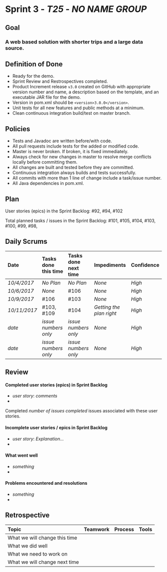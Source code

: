 # Sprint 3 - *T25* - *NO NAME GROUP*

## Goal

### A web based solution with shorter trips and a large data source.

## Definition of Done

* Ready for the demo.
* Sprint Review and Restrospectives completed.
* Product Increment release `v3.0` created on GitHub with appropriate version number and name, a description based on the template, and an executable JAR file for the demo.
* Version in pom.xml should be `<version>3.0.0</version>`.
* Unit tests for all new features and public methods at a minimum.
* Clean continuous integration build/test on master branch.

## Policies

* Tests and Javadoc are written before/with code.  
* All pull requests include tests for the added or modified code.
* Master is never broken.  If broken, it is fixed immediately.
* Always check for new changes in master to resolve merge conflicts locally before committing them.
* All changes are built and tested before they are committed.
* Continuous integration always builds and tests successfully.
* All commits with more than 1 line of change include a task/issue number.
* All Java dependencies in pom.xml.

## Plan 

User stories (epics) in the Sprint Backlog: #92, #94, #102

Total planned tasks / issues in the Sprint Backlog: #101, #105, #104, #103, #100, #99, #98, 

## Daily Scrums

Date | Tasks done this time | Tasks done next time | Impediments | Confidence
:--- | :--- | :--- | :--- | :---
*10/4/2017* | *No Plan* | *No Plan* | *None* | *High*
*10/6/2017* | *None* | #106 | *None* | *High*
*10/9/2017* | #106 | #103 | *None* | *High*
*10/11/2017* | #103, #109 |  #104 | *Getting the plan right* | *High*
*date* | *issue numbers only* | *issue numbers only* | *None* | *High*
*date* | *issue numbers only* | *issue numbers only* | *None* | *High*
 

## Review

#### Completed user stories (epics) in Sprint Backlog 
* *user story*:  *comments*
* 

Completed *number of issues completed* issues associated with these user stories.

#### Incomplete user stories / epics in Sprint Backlog 
* *user story*: *Explanation...*
*

#### What went well
* *something*
*

#### Problems encountered and resolutions
* *something*
*

## Retrospective

Topic | Teamwork | Process | Tools
:--- | :--- | :--- | :---
What we will change this time |  |  | 
What we did well |  |  | 
What we need to work on |  |  |
What we will change next time |  |  | 
